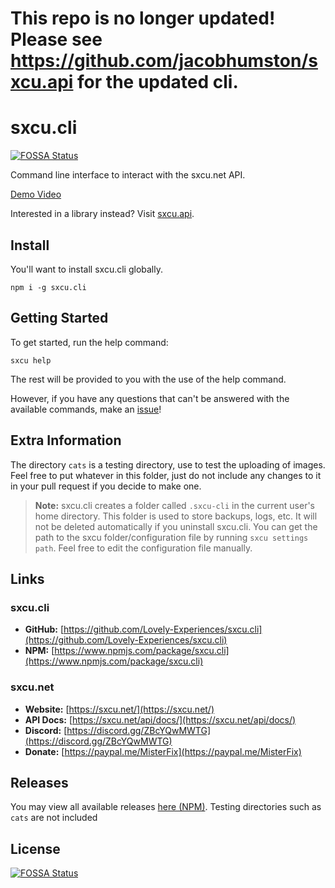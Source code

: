 # This repo is no longer updated! Please see https://github.com/jacobhumston/sxcu.api for the updated cli.

# sxcu.cli
[![FOSSA Status](https://app.fossa.com/api/projects/git%2Bgithub.com%2FLovely-Experiences%2Fsxcu.cli.svg?type=shield)](https://app.fossa.com/projects/git%2Bgithub.com%2FLovely-Experiences%2Fsxcu.cli?ref=badge_shield)


Command line interface to interact with the sxcu.net API.

[Demo Video](https://user-images.githubusercontent.com/57332486/219874950-9e22e6d5-43fa-4c20-bcb7-591ca4928305.mp4)

Interested in a library instead? Visit [sxcu.api](https://github.com/Lovely-Experiences/sxcu.api).

## Install

You'll want to install sxcu.cli globally.

```console
npm i -g sxcu.cli
```

## Getting Started

To get started, run the help command:

```console
sxcu help
```

The rest will be provided to you with the use of the help command.

However, if you have any questions that can't be answered with the available commands, make an [issue](https://github.com/Lovely-Experiences/sxcu.cli)!

## Extra Information

The directory `cats` is a testing directory, use to test the uploading of images. Feel free to put whatever in this folder, just do not include any changes to it in your pull request if you decide to make one.

> **Note:** sxcu.cli creates a folder called `.sxcu-cli` in the current user's home directory. This folder is used to store backups, logs, etc. It will not be deleted automatically if you uninstall sxcu.cli. You can get the path to the sxcu folder/configuration file by running `sxcu settings path`. Feel free to edit the configuration file manually.

## Links

### sxcu.cli

-   **GitHub:** [https://github.com/Lovely-Experiences/sxcu.cli](https://github.com/Lovely-Experiences/sxcu.cli)
-   **NPM:** [https://www.npmjs.com/package/sxcu.cli](https://www.npmjs.com/package/sxcu.cli)

### sxcu.net

-   **Website:** [https://sxcu.net/](https://sxcu.net/)
-   **API Docs:** [https://sxcu.net/api/docs/](https://sxcu.net/api/docs/)
-   **Discord:** [https://discord.gg/ZBcYQwMWTG](https://discord.gg/ZBcYQwMWTG)
-   **Donate:** [https://paypal.me/MisterFix](https://paypal.me/MisterFix)

## Releases

You may view all available releases [here (NPM)](https://www.npmjs.com/package/sxcu.cli?activeTab=versions). Testing directories such as `cats` are not included


## License
[![FOSSA Status](https://app.fossa.com/api/projects/git%2Bgithub.com%2FLovely-Experiences%2Fsxcu.cli.svg?type=large)](https://app.fossa.com/projects/git%2Bgithub.com%2FLovely-Experiences%2Fsxcu.cli?ref=badge_large)
